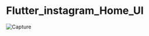 # Flutter_instagram_Home_UI

![Capture](https://user-images.githubusercontent.com/47937274/135063935-ce8b1f89-3e47-4e8b-bd9e-e036877dc8f5.PNG)
